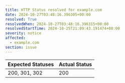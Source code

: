 ```yaml
---
title: HTTP Status resolved for example.com
date: 2024-10-27T03:48:16.396305+00:00
resolved: True
resolvedWhen: 2024-10-27T03:48:16.396315+00:00
resolvedStartTime: 2024-10-25T21:09:43.191474+00:00
severity: notice
affected:
  - example.com
section: issue
---
```


| Expected Statuses | Actual Status  |
|-------------------|----------------|
| 200, 301, 302 | 200 |
